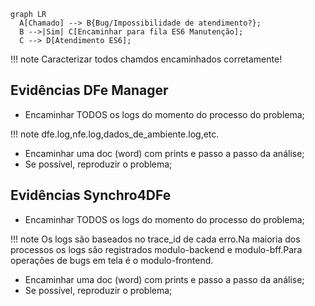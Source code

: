 

``` mermaid
graph LR
  A[Chamado] --> B{Bug/Impossibilidade de atendimento?};
  B -->|Sim| C[Encaminhar para fila ES6 Manutenção];
  C --> D[Atendimento ES6];
```

!!! note
    Caracterizar todos chamdos encaminhados corretamente!

## Evidências DFe Manager

- Encaminhar TODOS os logs do momento do processo do problema;

!!! note
    dfe.log,nfe.log,dados_de_ambiente.log,etc.

- Encaminhar uma doc (word) com prints e passo a passo da análise;
- Se possível, reproduzir o problema;

## Evidências Synchro4DFe

- Encaminhar TODOS os logs do momento do processo do problema;

!!! note
    Os logs são baseados no trace_id de cada erro.Na maioria dos processos os logs são registrados modulo-backend e modulo-bff.Para operações de bugs em tela é o modulo-frontend.

- Encaminhar uma doc (word) com prints e passo a passo da análise;
- Se possível, reproduzir o problema;